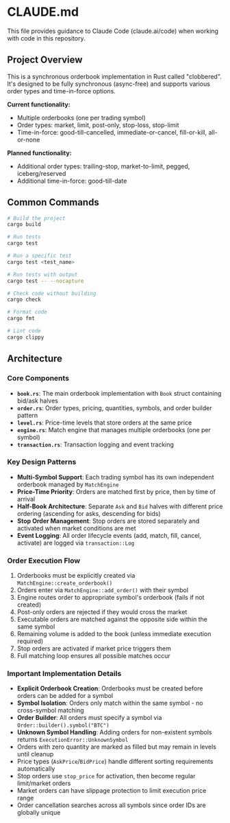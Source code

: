 # CLAUDE.md

This file provides guidance to Claude Code (claude.ai/code) when working with code in this repository.

## Project Overview

This is a synchronous orderbook implementation in Rust called "clobbered". It's designed to be fully synchronous (async-free) and supports various order types and time-in-force options.

**Current functionality:**
- Multiple orderbooks (one per trading symbol)
- Order types: market, limit, post-only, stop-loss, stop-limit
- Time-in-force: good-till-cancelled, immediate-or-cancel, fill-or-kill, all-or-none

**Planned functionality:**
- Additional order types: trailing-stop, market-to-limit, pegged, iceberg/reserved
- Additional time-in-force: good-till-date

## Common Commands

```bash
# Build the project
cargo build

# Run tests
cargo test

# Run a specific test
cargo test <test_name>

# Run tests with output
cargo test -- --nocapture

# Check code without building
cargo check

# Format code
cargo fmt

# Lint code
cargo clippy
```

## Architecture

### Core Components

- **`book.rs`**: The main orderbook implementation with `Book` struct containing bid/ask halves
- **`order.rs`**: Order types, pricing, quantities, symbols, and order builder pattern
- **`level.rs`**: Price-time levels that store orders at the same price
- **`engine.rs`**: Match engine that manages multiple orderbooks (one per symbol)
- **`transaction.rs`**: Transaction logging and event tracking

### Key Design Patterns

- **Multi-Symbol Support**: Each trading symbol has its own independent orderbook managed by `MatchEngine`
- **Price-Time Priority**: Orders are matched first by price, then by time of arrival
- **Half-Book Architecture**: Separate `Ask` and `Bid` halves with different price ordering (ascending for asks, descending for bids)
- **Stop Order Management**: Stop orders are stored separately and activated when market conditions are met
- **Event Logging**: All order lifecycle events (add, match, fill, cancel, activate) are logged via `transaction::Log`

### Order Execution Flow

1. Orderbooks must be explicitly created via `MatchEngine::create_orderbook()`
2. Orders enter via `MatchEngine::add_order()` with their symbol
3. Engine routes order to appropriate symbol's orderbook (fails if not created)
4. Post-only orders are rejected if they would cross the market
5. Executable orders are matched against the opposite side within the same symbol
6. Remaining volume is added to the book (unless immediate execution required)
7. Stop orders are activated if market price triggers them
8. Full matching loop ensures all possible matches occur

### Important Implementation Details

- **Explicit Orderbook Creation**: Orderbooks must be created before orders can be added for a symbol
- **Symbol Isolation**: Orders only match within the same symbol - no cross-symbol matching
- **Order Builder**: All orders must specify a symbol via `Order::builder().symbol("BTC")`
- **Unknown Symbol Handling**: Adding orders for non-existent symbols returns `ExecutionError::UnknownSymbol`
- Orders with zero quantity are marked as filled but may remain in levels until cleanup
- Price types (`AskPrice`/`BidPrice`) handle different sorting requirements automatically  
- Stop orders use `stop_price` for activation, then become regular limit/market orders
- Market orders can have slippage protection to limit execution price range
- Order cancellation searches across all symbols since order IDs are globally unique